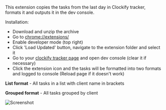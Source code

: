 This extension copies the tasks from the last day in Clockify tracker, formats it and outputs it in the dev console. 

Installation: 
- Download and unzip the archive
- Go to [chrome://extensions/](chrome://extensions/)
- Enable developer mode (top right)
- Click 'Load Updated' button, navigate to the extension folder and select it
- Go to your [clockify tracker page](https://app.clockify.me/tracker) and open dev console (clear it if necessary)
- Click the extension icon and the tasks will be formatted into two formats and logged to console (Reload page if it doesn't work)


**List format** - All tasks in a list with client name in brackets

**Grouped format** - All tasks grouped by client

![Screenshot](https://i.imgur.com/ikkciR6.png)
